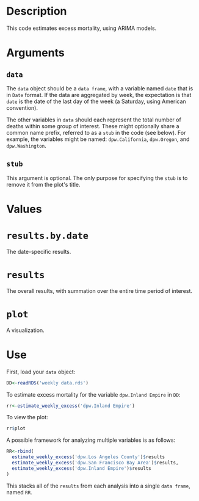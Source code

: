 # Description

This code estimates excess mortality, using ARIMA models.

# Arguments

## `data`

The `data` object should be a `data frame`, with a variable named `date` that is in `Date` format. If the data are aggregated by week, the expectation is that `date` is the date of the last day of the week (a Saturday, using American convention).

The other variables in `data` should each represent the total number of deaths within some group of interest. These might optionally share a common name prefix, referred to as a `stub` in the code (see below). For example, the variables might be named: `dpw.California`, `dpw.Oregon`, and `dpw.Washington`.

## `stub`

This argument is optional. The only purpose for specifying the `stub` is to remove it from the plot's title.

# Values

# `results.by.date`

The date-specific results.

# `results`

The overall results, with summation over the entire time period of interest.

# `plot`

A visualization.

# Use

First, load your `data` object:

```r
DD<-readRDS('weekly data.rds')
```

To estimate excess mortality for the variable `dpw.Inland Empire` in `DD`:

```r
rr<-estimate_weekly_excess('dpw.Inland Empire')
```

To view the plot:

```r
rr$plot
```

A possible framework for analyzing multiple variables is as follows:

```r
RR<-rbind(
  estimate_weekly_excess('dpw.Los Angeles County')$results
  estimate_weekly_excess('dpw.San Francisco Bay Area')$results,
  estimate_weekly_excess('dpw.Inland Empire')$results
)
```

This stacks all of the `results` from each analysis into a single `data frame`, named `RR`.